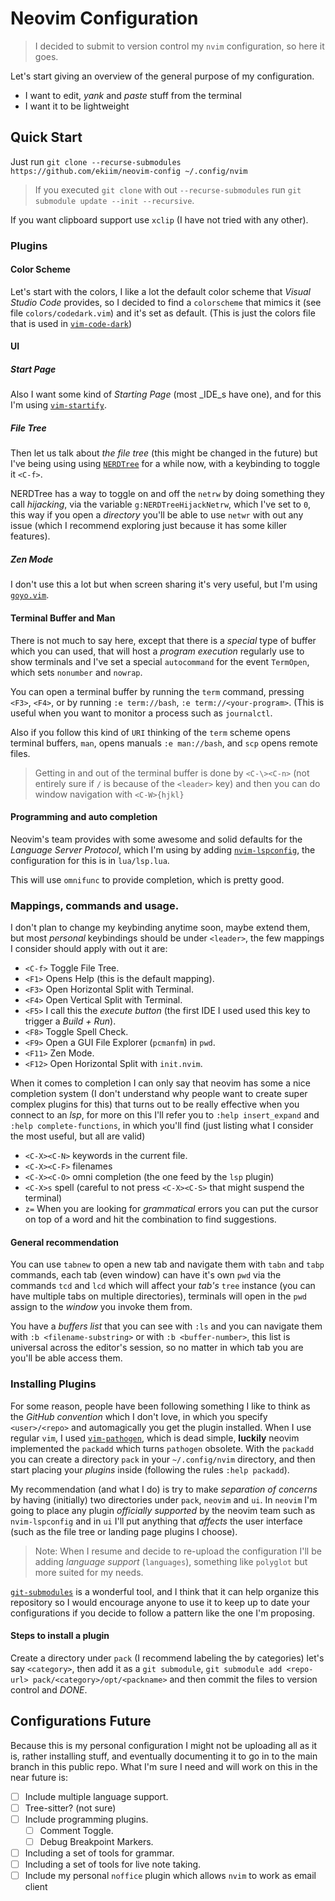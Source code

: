 # Neovim Configuration

> I decided to submit to version control my `nvim` configuration, so here it goes.

Let's start giving an overview of the general purpose of my configuration.

 - I want to edit, _yank_ and _paste_ stuff from the terminal
 - I want it to be lightweight

## Quick Start

Just run `git clone --recurse-submodules https://github.com/ekiim/neovim-config ~/.config/nvim`

> If you executed `git clone` with out `--recurse-submodules` run `git submodule update --init --recursive`.

If you want clipboard support use `xclip` (I have not tried with any other).

### Plugins

#### Color Scheme 

Let's start with the colors, I like a lot the default color scheme that _Visual Studio Code_ provides, so I decided to find a `colorscheme` that mimics it (see file `colors/codedark.vim`) and it's set as default. (This is just the colors file that is used in [`vim-code-dark`](https://github.com/tomasiser/vim-code-dark))

#### UI

##### Start Page

Also I want some kind of _Starting Page_ (most _IDE_s have one), and for this I'm using [`vim-startify`](https://github.com/mhinz/vim-startify).

##### File Tree

Then let us talk about _the file tree_ (this might be changed in the future) but I've being using using [`NERDTree`](https://github.com/preservim/nerdtree) for a while now, with a keybinding to toggle it `<C-f>`.

NERDTree has a way to toggle on and off the `netrw` by doing something they call _hijacking_, via the variable `g:NERDTreeHijackNetrw`, which I've set to `0`, this way if you open a _directory_ you'll be able to use `netwr` with out any issue (which I recommend exploring just because it has some killer features). 

##### Zen Mode

I don't use this a lot but when screen sharing it's very useful, but I'm using [`goyo.vim`](https://github.com/junegunn/goyo.vim).

#### Terminal Buffer and Man

There is not much to say here, except that there is a _special_ type of buffer which you can used, that will host a _program execution_ regularly use to show terminals and I've set a special `autocommand` for the event `TermOpen`, which sets `nonumber` and `nowrap`.

You can open a terminal buffer by running the `term` command, pressing `<F3>`, `<F4>`, or by running `:e term://bash`, `:e term://<your-program>`. (This is useful when you want to monitor a process such as `journalctl`.

Also if you follow this kind of `URI` thinking of the `term` scheme opens terminal buffers, `man`, opens manuals `:e man://bash`, and `scp` opens remote files.

> Getting in and out of the terminal buffer is done by `<C-\><C-n>` (not entirely sure if `/` is because of the `<leader>` key) and then you can do window navigation with `<C-W>{hjkl}`

#### Programming and auto completion

Neovim's team provides with some awesome and solid defaults for the _Language Server Protocol_, which I'm using by adding [`nvim-lspconfig`](https://github.com/preservim/nerdtree.git), the configuration for this is in `lua/lsp.lua`.

This will use `omnifunc` to provide completion, which is pretty good.


### Mappings, commands and usage.

I don't plan to change my keybinding anytime soon, maybe extend them, but most _personal_ keybindings should be under `<leader>`, the few mappings I consider should apply with out it are:

 - `<C-f>` Toggle File Tree.
 - `<F1>` Opens Help (this is the default mapping).
 - `<F3>` Open Horizontal Split with Terminal.
 - `<F4>` Open Vertical Split with Terminal.
 - `<F5>` I call this the _execute button_ (the first IDE I used used this key to trigger a _Build + Run_).
 - `<F8>` Toggle Spell Check.
 - `<F9>` Open a GUI File Explorer (`pcmanfm`) in `pwd`.
 - `<F11>` Zen Mode.
 - `<F12>` Open Horizontal Split with `init.nvim`.

When it comes to completion I can only say that neovim has some a nice completion system (I don't understand why people want to create super complex plugins for this) that turns out to be really effective when you connect to an _lsp_, for more on this I'll refer you to `:help insert_expand` and `:help complete-functions`, in which you'll find (just listing what I consider the most useful, but all are valid)

 - `<C-X><C-N>` keywords in the current file.
 - `<C-X><C-F>` filenames
 - `<C-X><C-O>` omni completion (the one feed by the `lsp` plugin)
 - `<C-X>s` spell (careful to not press `<C-X><C-S>` that might suspend the terminal)
 - `z=` When you are looking for _grammatical_ errors you can put the cursor on top of a word and hit the combination to find suggestions.

#### General recommendation

You can use `tabnew` to open a new tab and navigate them with `tabn` and `tabp` commands, each tab (even window) can have it's own `pwd` via the commands `tcd` and `lcd` which will affect your _tab's_ `tree` instance (you can have multiple tabs on multiple directories), terminals will open in the `pwd` assign to the _window_ you invoke them from.

You have a _buffers list_ that you can see with `:ls` and you can navigate them with `:b <filename-substring>` or with `:b <buffer-number>`, this list is universal across the editor's session, so no matter in which tab you are you'll be able access them.


### Installing Plugins

For some reason, people have been following something I like to think as the _GitHub convention_ which I don't love, in which you specify `<user>/<repo>` and automagically you get the plugin installed. When I use regular `vim`, I used [`vim-pathogen`](https://github.com/tpope/vim-pathogen), which is dead simple, **luckily** neovim implemented the `packadd` which turns `pathogen` obsolete. With the `packadd` you can create a directory `pack` in your `~/.config/nvim` directory, and then start placing your _plugins_ inside (following the rules `:help packadd`).

My recommendation (and what I do) is try to make _separation of concerns_ by having (initially) two directories under `pack`, `neovim` and `ui`. In `neovim` I'm going to place any plugin _officially supported_ by the neovim team such as `nvim-lspconfig` and in `ui` I'll put anything that _affects_ the user interface (such as the file tree or landing page plugins I choose).

> Note: When I resume and decide to re-upload the configuration I'll be adding _language support_ (`languages`), something like `polyglot` but more suited for my needs.

[`git-submodules`](https://git-scm.com/book/en/v2/Git-Tools-Submodules) is a wonderful tool, and I think that it can help organize this repository so I would encourage anyone to use it to keep up to date your configurations if you decide to follow a pattern like the one I'm proposing.

#### Steps to install a plugin

Create a directory under `pack` (I recommend labeling the by categories) let's say `<category>`, then add it as a `git submodule`, `git submodule add <repo-url> pack/<category>/opt/<packname>` and then commit the files to version control and _DONE_.

## Configurations Future

Because this is my personal configuration I might not be uploading all as it is, rather installing stuff, and eventually documenting it to go in to the main branch in this public repo. What I'm sure I need and will work on this in the near future is:

 - [ ] Include multiple language support.
 - [ ] Tree-sitter? (not sure)
 - [ ] Include programming plugins.
    - [ ] Comment Toggle.
    - [ ] Debug Breakpoint Markers.
 - [ ] Including a set of tools for grammar.
 - [ ] Including a set of tools for live note taking.
 - [ ] Include my personal `noffice` plugin which allows `nvim` to work as email client
